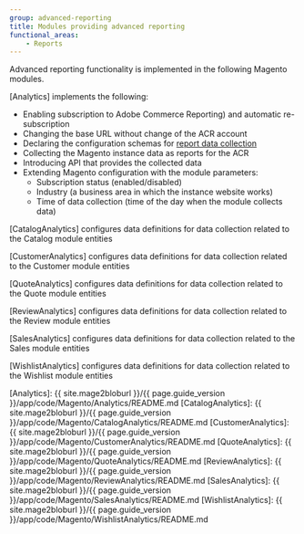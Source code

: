```yaml
---
group: advanced-reporting
title: Modules providing advanced reporting
functional_areas:
    - Reports
---
```


Advanced reporting functionality is implemented in the following Magento modules.

[Analytics] implements the following:

*  Enabling subscription to Adobe Commerce Reporting) and automatic re-subscription
*  Changing the base URL without change of the ACR account
*  Declaring the configuration schemas for [report data collection]
*  Collecting the Magento instance data as reports for the ACR
*  Introducing API that provides the collected data
*  Extending Magento configuration with the module parameters:
   *  Subscription status (enabled/disabled)
   *  Industry (a business area in which the instance website works)
   *  Time of data collection (time of the day when the module collects data)

[CatalogAnalytics] configures data definitions for data collection related to the Catalog module entities

[CustomerAnalytics] configures data definitions for data collection related to the Customer module entities

[QuoteAnalytics] configures data definitions for data collection related to the Quote module entities

[ReviewAnalytics] configures data definitions for data collection related to the Review module entities

[SalesAnalytics] configures data definitions for data collection related to the Sales module entities

[WishlistAnalytics] configures data definitions for data collection related to the Wishlist module entities

<!-- LINK DEFINITIONS -->

[Analytics]: {{ site.mage2bloburl }}/{{ page.guide_version }}/app/code/Magento/Analytics/README.md
[CatalogAnalytics]: {{ site.mage2bloburl }}/{{ page.guide_version }}/app/code/Magento/CatalogAnalytics/README.md
[CustomerAnalytics]: {{ site.mage2bloburl }}/{{ page.guide_version }}/app/code/Magento/CustomerAnalytics/README.md
[QuoteAnalytics]: {{ site.mage2bloburl }}/{{ page.guide_version }}/app/code/Magento/QuoteAnalytics/README.md
[ReviewAnalytics]: {{ site.mage2bloburl }}/{{ page.guide_version }}/app/code/Magento/ReviewAnalytics/README.md
[SalesAnalytics]: {{ site.mage2bloburl }}/{{ page.guide_version }}/app/code/Magento/SalesAnalytics/README.md
[WishlistAnalytics]: {{ site.mage2bloburl }}/{{ page.guide_version }}/app/code/Magento/WishlistAnalytics/README.md

[report data collection]: ./data-collection.html
